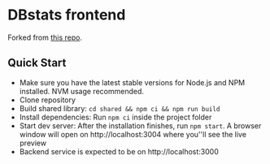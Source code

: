 # DBstats frontend

Forked from [this repo](https://github.com/bloomui/tokyo-free-white-react-admin-dashboard.git).

## Quick Start

* Make sure you have the latest stable versions for Node.js and NPM installed. NVM usage recommended.
* Clone repository
* Build shared library: `cd shared && npm ci && npm run build`
* Install dependencies: Run `npm ci` inside the project folder
* Start dev server: After the installation finishes, run `npm start`. A browser window will open on http://localhost:3004 where you''ll see the live preview
* Backend service is expected to be on http://localhost:3000
